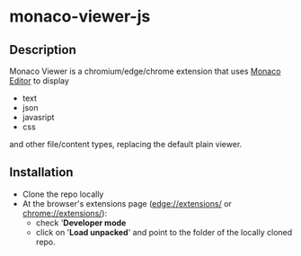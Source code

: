 # monaco-viewer-js

## Description

Monaco Viewer is a chromium/edge/chrome extension that uses [Monaco Editor](https://microsoft.github.io/monaco-editor/) to display 

- text
- json 
- javasript 
- css
 
and other file/content types, replacing the default plain viewer.

## Installation

- Clone the repo locally
- At the browser's extensions page ([edge://extensions/](edge://extensions/) or [chrome://extensions/](chrome://extensions/)):
    - check '**Developer mode**
    - click on '**Load unpacked**' and point to the folder of the locally cloned repo.
